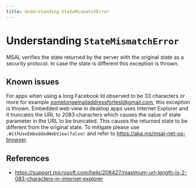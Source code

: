```yaml
---
title: Understanding StateMismatchError
---
```


# Understanding `StateMismatchError`

MSAL verifies the state returned by the server with the original state as a security protocol. In case the state is different this exception is thrown.

## Known issues

For apps when using a long Facebook Id observed to be 33 characters or more for example somelongemailaddressfortest@gmail.com, this exception is thrown. Embedded web view in desktop apps uses Internet Explorer and it truncates the URL to 2083 characters which causes the value of state parameter in the URL to be truncated. This causes the returned state to be different from the original state. 
To mitigate please use `.WithUseEmbeddedWebView(false)` and refer to https://aka.ms/msal-net-os-browser.

## References

* https://support.microsoft.com/help/208427/maximum-url-length-is-2-083-characters-in-internet-explorer
